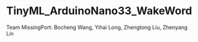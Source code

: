 # TinyML_ArduinoNano33_WakeWord
Team MissingPort: Bocheng Wang, Yihai Long, Zhengtong Liu, Zhenyang Lin

